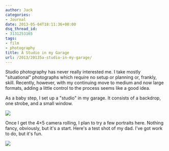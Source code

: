 ```yaml
---
author: Jack
categories:
- Journal
date: 2013-05-04T18:11:36+00:00
dsq_thread_id:
- 3131253165
tags:
- film
- photography
title: A Studio in my Garage
url: /2013/20135a-studio-in-my-garage/
---
```


Studio photography has never really interested me. I take mostly "situational" photographs which require no setup or planning or, frankly, skill. Recently, however, with my continuing move to medium and now large formats, adding a little control to the process seems like a good idea.

As a baby step, I set up a "studio" in my garage. It consists of a backdrop, one strobe, and a small window.</p> 


![][1] 

Once I get the 4&#215;5 camera rolling, I plan to try a few portraits here. Nothing fancy, obviously, but it's a start. Here's a test shot of my dad. I've got work to do, but it's fun.

![][2]

 [1]: /wp-content/uploads/2013/05/DSCF1255.jpg
 [2]: /wp-content/uploads/2013/05/2013-Roll-014_04.jpg